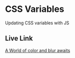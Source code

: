 # CSS Variables
Updating CSS variables with JS

## Live Link
[A World of color and blur awaits](https://sharloteean.github.io/cssvariables/)
